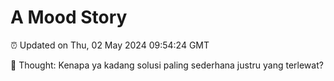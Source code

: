 # A Mood Story

⏰ Updated on Thu, 02 May 2024 09:54:24 GMT

💭 Thought: Kenapa ya kadang solusi paling sederhana justru yang terlewat?

